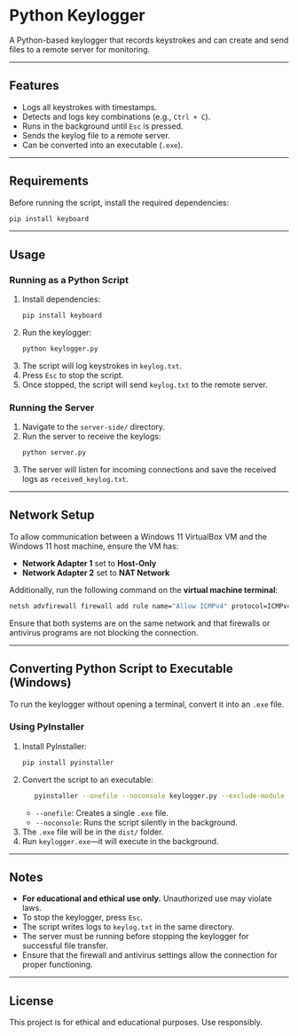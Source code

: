 # Python Keylogger

A Python-based keylogger that records keystrokes and can create and send files to a remote server for monitoring.

---

## Features

- Logs all keystrokes with timestamps.
- Detects and logs key combinations (e.g., `Ctrl + C`).
- Runs in the background until `Esc` is pressed.
- Sends the keylog file to a remote server.
- Can be converted into an executable (`.exe`).

---

## Requirements

Before running the script, install the required dependencies:

```sh
pip install keyboard
```

---

## Usage

### Running as a Python Script

1. Install dependencies:
   ```sh
   pip install keyboard
   ```
2. Run the keylogger:
   ```sh
   python keylogger.py
   ```
3. The script will log keystrokes in `keylog.txt`.
4. Press `Esc` to stop the script.
5. Once stopped, the script will send `keylog.txt` to the remote server.

### Running the Server

1. Navigate to the `server-side/` directory.
2. Run the server to receive the keylogs:
   ```sh
   python server.py
   ```
3. The server will listen for incoming connections and save the received logs as `received_keylog.txt`.

---

## Network Setup

To allow communication between a Windows 11 VirtualBox VM and the Windows 11 host machine, ensure the VM has:

- **Network Adapter 1** set to **Host-Only**
- **Network Adapter 2** set to **NAT Network**

Additionally, run the following command on the **virtual machine terminal**:

```sh
netsh advfirewall firewall add rule name="Allow ICMPv4" protocol=ICMPv4 dir=in action=allow
```

Ensure that both systems are on the same network and that firewalls or antivirus programs are not blocking the connection.

---

## Converting Python Script to Executable (Windows)

To run the keylogger without opening a terminal, convert it into an `.exe` file.

### Using PyInstaller

1. Install PyInstaller:
   ```sh
   pip install pyinstaller
   ```
2. Convert the script to an executable:
   ```sh
      pyinstaller --onefile --noconsole keylogger.py --exclude-module server-side
   ```
   - `--onefile`: Creates a single `.exe` file.
   - `--noconsole`: Runs the script silently in the background.
3. The `.exe` file will be in the `dist/` folder.
4. Run `keylogger.exe`—it will execute in the background.

---

## Notes

- **For educational and ethical use only.** Unauthorized use may violate laws.
- To stop the keylogger, press `Esc`.
- The script writes logs to `keylog.txt` in the same directory.
- The server must be running before stopping the keylogger for successful file transfer.
- Ensure that the firewall and antivirus settings allow the connection for proper functioning.

---

## License

This project is for ethical and educational purposes. Use responsibly.
